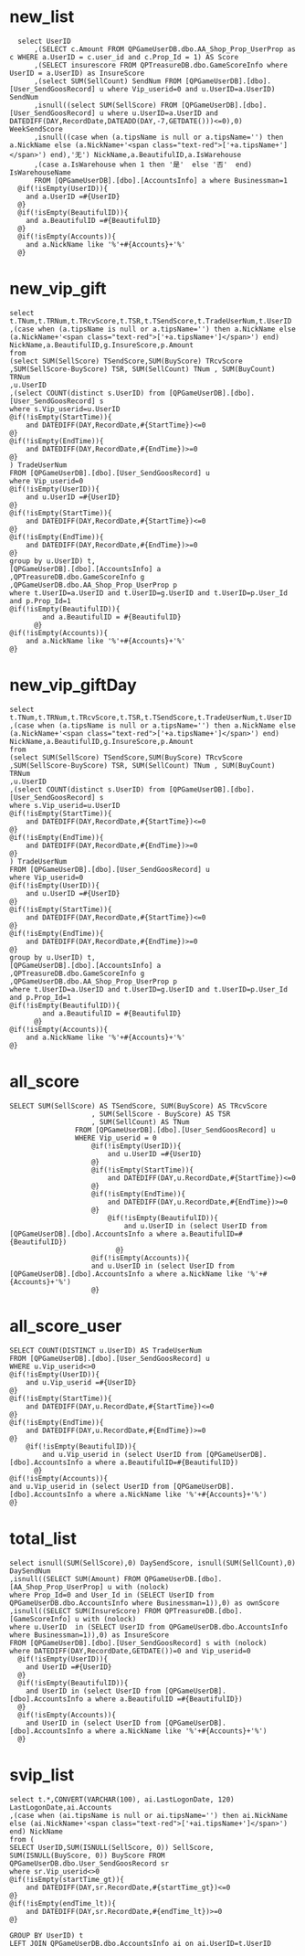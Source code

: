 new_list
===
	  select UserID
      	  ,(SELECT c.Amount FROM QPGameUserDB.dbo.AA_Shop_Prop_UserProp as c WHERE a.UserID = c.user_id and c.Prop_Id = 1) AS Score
      	  ,(SELECT insurescore FROM QPTreasureDB.dbo.GameScoreInfo where UserID = a.UserID) as InsureScore
      	  ,(select SUM(SellCount) SendNum FROM [QPGameUserDB].[dbo].[User_SendGoosRecord] u where Vip_userid=0 and u.UserID=a.UserID) SendNum
      	  ,isnull((select SUM(SellScore) FROM [QPGameUserDB].[dbo].[User_SendGoosRecord] u where u.UserID=a.UserID and DATEDIFF(DAY,RecordDate,DATEADD(DAY,-7,GETDATE()))<=0),0) WeekSendScore
      	  ,isnull((case when (a.tipsName is null or a.tipsName='') then a.NickName else (a.NickName+'<span class="text-red">['+a.tipsName+']</span>') end),'无') NickName,a.BeautifulID,a.IsWarehouse
      	  ,(case a.IsWarehouse when 1 then '是'  else '否'  end) IsWarehouseName 
      	  FROM [QPGameUserDB].[dbo].[AccountsInfo] a where Businessman=1
	  @if(!isEmpty(UserID)){
	  	and a.UserID =#{UserID}
	  @}
	  @if(!isEmpty(BeautifulID)){
	  	and a.BeautifulID =#{BeautifulID}
	  @}
	  @if(!isEmpty(Accounts)){
	 	and a.NickName like '%'+#{Accounts}+'%'
	  @}
  
new_vip_gift
===
	select t.TNum,t.TRNum,t.TRcvScore,t.TSR,t.TSendScore,t.TradeUserNum,t.UserID
	,(case when (a.tipsName is null or a.tipsName='') then a.NickName else (a.NickName+'<span class="text-red">['+a.tipsName+']</span>') end) NickName,a.BeautifulID,g.InsureScore,p.Amount
	from
	(select SUM(SellScore) TSendScore,SUM(BuyScore) TRcvScore
	,SUM(SellScore-BuyScore) TSR, SUM(SellCount) TNum , SUM(BuyCount) TRNum
	,u.UserID 
	,(select COUNT(distinct s.UserID) from [QPGameUserDB].[dbo].[User_SendGoosRecord] s 
	where s.Vip_userid=u.UserID
	@if(!isEmpty(StartTime)){
		and DATEDIFF(DAY,RecordDate,#{StartTime})<=0
	@}
	@if(!isEmpty(EndTime)){
		and DATEDIFF(DAY,RecordDate,#{EndTime})>=0
	@}
	) TradeUserNum
	FROM [QPGameUserDB].[dbo].[User_SendGoosRecord] u
	where Vip_userid=0
	@if(!isEmpty(UserID)){
		and u.UserID =#{UserID}
	@}
	@if(!isEmpty(StartTime)){
		and DATEDIFF(DAY,RecordDate,#{StartTime})<=0
	@}
	@if(!isEmpty(EndTime)){
		and DATEDIFF(DAY,RecordDate,#{EndTime})>=0
	@}
	group by u.UserID) t,
	[QPGameUserDB].[dbo].[AccountsInfo] a
	,QPTreasureDB.dbo.GameScoreInfo g
	,QPGameUserDB.dbo.AA_Shop_Prop_UserProp p
	where t.UserID=a.UserID and t.UserID=g.UserID and t.UserID=p.User_Id and p.Prop_Id=1
	@if(!isEmpty(BeautifulID)){
    	 	and a.BeautifulID = #{BeautifulID}
    	  @}
	@if(!isEmpty(Accounts)){
		and a.NickName like '%'+#{Accounts}+'%'
	@}

new_vip_giftDay
===
	select t.TNum,t.TRNum,t.TRcvScore,t.TSR,t.TSendScore,t.TradeUserNum,t.UserID
	,(case when (a.tipsName is null or a.tipsName='') then a.NickName else (a.NickName+'<span class="text-red">['+a.tipsName+']</span>') end) NickName,a.BeautifulID,g.InsureScore,p.Amount
	from
	(select SUM(SellScore) TSendScore,SUM(BuyScore) TRcvScore
	,SUM(SellScore-BuyScore) TSR, SUM(SellCount) TNum , SUM(BuyCount) TRNum
	,u.UserID 
	,(select COUNT(distinct s.UserID) from [QPGameUserDB].[dbo].[User_SendGoosRecord] s 
	where s.Vip_userid=u.UserID
	@if(!isEmpty(StartTime)){
		and DATEDIFF(DAY,RecordDate,#{StartTime})<=0
	@}
	@if(!isEmpty(EndTime)){
		and DATEDIFF(DAY,RecordDate,#{EndTime})>=0
	@}
	) TradeUserNum
	FROM [QPGameUserDB].[dbo].[User_SendGoosRecord] u
	where Vip_userid=0
	@if(!isEmpty(UserID)){
		and u.UserID =#{UserID}
	@}
	@if(!isEmpty(StartTime)){
		and DATEDIFF(DAY,RecordDate,#{StartTime})<=0
	@}
	@if(!isEmpty(EndTime)){
		and DATEDIFF(DAY,RecordDate,#{EndTime})>=0
	@}
	group by u.UserID) t,
	[QPGameUserDB].[dbo].[AccountsInfo] a
	,QPTreasureDB.dbo.GameScoreInfo g
	,QPGameUserDB.dbo.AA_Shop_Prop_UserProp p
	where t.UserID=a.UserID and t.UserID=g.UserID and t.UserID=p.User_Id and p.Prop_Id=1
	@if(!isEmpty(BeautifulID)){
    	 	and a.BeautifulID = #{BeautifulID}
    	  @}
	@if(!isEmpty(Accounts)){
		and a.NickName like '%'+#{Accounts}+'%'
	@}

all_score
===
	SELECT SUM(SellScore) AS TSendScore, SUM(BuyScore) AS TRcvScore
						, SUM(SellScore - BuyScore) AS TSR
						, SUM(SellCount) AS TNum
					FROM [QPGameUserDB].[dbo].[User_SendGoosRecord] u
					WHERE Vip_userid = 0
						@if(!isEmpty(UserID)){
							and u.UserID =#{UserID}
						@}
						@if(!isEmpty(StartTime)){
							and DATEDIFF(DAY,u.RecordDate,#{StartTime})<=0
						@}
						@if(!isEmpty(EndTime)){
							and DATEDIFF(DAY,u.RecordDate,#{EndTime})>=0
						@}
							@if(!isEmpty(BeautifulID)){
					    	 	and u.UserID in (select UserID from [QPGameUserDB].[dbo].AccountsInfo a where a.BeautifulID=#{BeautifulID})
					    	  @}
						@if(!isEmpty(Accounts)){
						and u.UserID in (select UserID from [QPGameUserDB].[dbo].AccountsInfo a where a.NickName like '%'+#{Accounts}+'%')
						@}
						
all_score_user
===
	SELECT COUNT(DISTINCT u.UserID) AS TradeUserNum
	FROM [QPGameUserDB].[dbo].[User_SendGoosRecord] u
	WHERE u.Vip_userid<>0
	@if(!isEmpty(UserID)){
		and u.Vip_userid =#{UserID}
	@}
	@if(!isEmpty(StartTime)){
		and DATEDIFF(DAY,u.RecordDate,#{StartTime})<=0
	@}
	@if(!isEmpty(EndTime)){
		and DATEDIFF(DAY,u.RecordDate,#{EndTime})>=0
	@}
		@if(!isEmpty(BeautifulID)){
    	 	and u.Vip_userid in (select UserID from [QPGameUserDB].[dbo].AccountsInfo a where a.BeautifulID=#{BeautifulID})
    	  @}
	@if(!isEmpty(Accounts)){
	and u.Vip_userid in (select UserID from [QPGameUserDB].[dbo].AccountsInfo a where a.NickName like '%'+#{Accounts}+'%')
	@}
					
total_list
===  
	select isnull(SUM(SellScore),0) DaySendScore, isnull(SUM(SellCount),0) DaySendNum 
	,isnull((SELECT SUM(Amount) FROM QPGameUserDB.[dbo].[AA_Shop_Prop_UserProp] u with (nolock) 
	where Prop_Id=0 and User_Id in (SELECT UserID from QPGameUserDB.dbo.AccountsInfo where Businessman=1)),0) as ownScore
	,isnull((SELECT SUM(InsureScore) FROM QPTreasureDB.[dbo].[GameScoreInfo] u with (nolock) 
	where u.UserID  in (SELECT UserID from QPGameUserDB.dbo.AccountsInfo where Businessman=1)),0) as InsureScore 
	FROM [QPGameUserDB].[dbo].[User_SendGoosRecord] s with (nolock) 
	where DATEDIFF(DAY,RecordDate,GETDATE())=0 and Vip_userid=0
	  @if(!isEmpty(UserID)){
	  	and UserID =#{UserID}
	  @}
	  @if(!isEmpty(BeautifulID)){
	  	and UserID in (select UserID from [QPGameUserDB].[dbo].AccountsInfo a where a.BeautifulID =#{BeautifulID})
	  @}
	  @if(!isEmpty(Accounts)){
	 	and UserID in (select UserID from [QPGameUserDB].[dbo].AccountsInfo a where a.NickName like '%'+#{Accounts}+'%')
	  @}
svip_list
===  
	select t.*,CONVERT(VARCHAR(100), ai.LastLogonDate, 120) LastLogonDate,ai.Accounts
	,(case when (ai.tipsName is null or ai.tipsName='') then ai.NickName else (ai.NickName+'<span class="text-red">['+ai.tipsName+']</span>') end) NickName
	from (
	SELECT UserID,SUM(ISNULL(SellScore, 0)) SellScore,
	SUM(ISNULL(BuyScore, 0)) BuyScore FROM QPGameUserDB.dbo.User_SendGoosRecord sr
	where sr.Vip_userid<>0
	@if(!isEmpty(startTime_gt)){
		and DATEDIFF(DAY,sr.RecordDate,#{startTime_gt})<=0
	@}
	@if(!isEmpty(endTime_lt)){
		and DATEDIFF(DAY,sr.RecordDate,#{endTime_lt})>=0
	@}

	GROUP BY UserID) t
	LEFT JOIN QPGameUserDB.dbo.AccountsInfo ai on ai.UserID=t.UserID